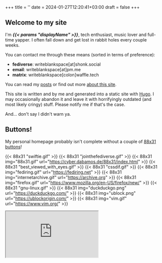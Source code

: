 +++
title = ''
date = 2024-01-27T12:20:41+03:00
draft = false
+++

## Welcome to my site

I'm ***{{< params "displayName" >}}***, tech enthusiast, music lover and full-time yapper. I often fall down and get lost in rabbit holes every couple weeks.

You can contact me through these means (sorted in terms of preference):

- **fediverse**: writeblankspace[at]shonk.social
- **email**: writeblankspace[at]pm.me
- **matrix**: writeblankspace[colon]waffle.tech

You can read my [posts](posts/) or find out more [about this site](posts/about/).

This site is written and by me and generated into a static site with [Hugo](https://gohugo.io). I may occasionally abandon it and leave it with horrifyingly outdated (and most likely cringy) stuff. Please notify me if that's the case.

And... don't say I didn't warn ya.

## Buttons!

My personal homepage probably isn't complete without a couple of [88x31 buttons](posts/88x31-buttons)!

{{< 88x31 "swiftie.gif" >}}
{{< 88x31 "jointhefediverse.gif" >}}
{{< 88x31 img="88x31.gif" url="https://cyber.dabamos.de/88x31/index.html" >}}
{{< 88x31 "best_viewed_with_eyes.gif" >}}
{{< 88x31 "cssdif.gif" >}}
{{< 88x31 img="fediring.gif" url="https://fediring.net" >}}
{{< 88x31 img="internetarchive.gif" url="https://archive.org" >}}
{{< 88x31 img="firefox.gif" url="https://www.mozilla.org/en-US/firefox/new/" >}}
{{< 88x31 "gnu-linux.gif" >}}
{{< 88x31 img="duckduckgo.png" url="https://duckduckgo.com/" >}}
{{< 88x31 img="ublock.png" url="https://ublockorigin.com/" >}}
{{< 88x31 img="vim.gif" url="https://www.vim.org/" >}}

<iframe src="https://john.citrons.xyz/embed?ref={{< params "baseURL" >}}" style="margin-left:auto;display:block;margin-right:auto;max-width:732px;width:100%;height:94px;border:none;"></iframe>
